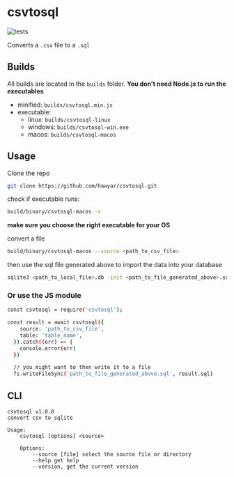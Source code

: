 
# csvtosql
![tests](https://github.com/hawyar/csvtosql/actions/workflows/test.yaml/badge.svg)

Converts a `.csv` file to a `.sql`


## Builds

All builds are located in the `builds` folder. **You don't need Node.js to run the executables**

- minified: `builds/csvtosql.min.js`
- executable: 
	- linux: `builds/csvtosql-linux`
	- windows: `builds/csvtosql-win.exe`
	- macos: `builds/csvtosql-macos`


## Usage

Clone the repo
```bash
git clone https://github.com/hawyar/csvtosql.git
```

check if executable runs:

```bash
build/binary/csvtosql-macos -v
```
**make sure you choose the right executable for your OS**


convert a file

```bash
build/binary/csvtosql-macos --source <path_to_csv_file>
```

then use the sql file generated above to import the data into your database

```bash
sqlite3 <path_to_local_file>.db -init <path_to_file_generated_above>.sql
```


### Or use the JS module

```bash
const csvtosql = require('csvtosql');

const result = await csvtosql({
	source: 'path_to_csv_file',
    table: 'table_name',
  }).catch((err) => {
    console.error(err)
  })

  // you might want to then write it to a file
  fs.writeFileSync('path_to_file_generated_above.sql', result.sql)
```

## CLI
```
csvtosql v1.0.0
convert csv to sqlite

Usage:
	csvtosql [options] <source>

	Options:
  		--source [file] select the source file or directory
  		--help get help
  		--version, get the current version
```




